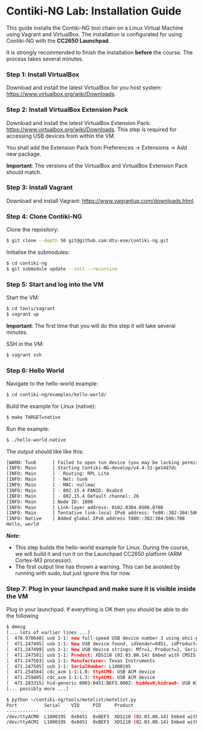# Contiki-NG Lab: Installation Guide

This guide installs the Contiki-NG tool chain on a Linux Virtual Machine using Vagrant and VirtualBox. The installation is configurated for using Contiki-NG with the **CC2650 Launchpad**.

It is strongly recommended to finish the installation **before** the course. The process takes several minutes.

### Step 1: Install VirtualBox
Download and install the latest VirtualBox for you host system: https://www.virtualbox.org/wiki/Downloads.

### Step 2: Install VirtualBox Extension Pack
Download and install the latest VirtualBox Extension Pack: https://www.virtualbox.org/wiki/Downloads. This step is required for accessing USB devices from within the VM.

You shall add the Extension Pack from Preferences -> Extensions -> Add new package.

**Important**: The versions of the VirtualBox and VirtualBox Extension Pack should match.

### Step 3: Install Vagrant
Download and install Vagrant: https://www.vagrantup.com/downloads.html.

### Step 4: Clone Contiki-NG

Clone the repository:

```sh
$ git clone --depth 50 git@github.com:dtu-ese/contiki-ng.git
```

Initialise the submodules:

```sh
$ cd contiki-ng
$ git submodule update --init --recursive
```

### Step 5: Start and log into the VM
Start the VM:

```sh
$ cd tools/vagrant
$ vagrant up
```
**Important**: The first time that you will do this step it will take several minutes.

SSH in the VM:

```sh
$ vagrant ssh
```

### Step 6: Hello World
Navigate to the hello-world example:

```sh
$ cd contiki-ng/examples/hello-world/
```

Build the example for Linux (native):

```sh
$ make TARGET=native
```

Run the example:

```sh
$ ./hello-world.native
```

The output should like like this:

```sh
[WARN: Tun6      ] Failed to open tun device (you may be lacking permission). Running without network.
[INFO: Main      ] Starting Contiki-NG-develop/v4.4-31-ge14d7dc
[INFO: Main      ] - Routing: RPL Lite
[INFO: Main      ] - Net: tun6
[INFO: Main      ] - MAC: nullmac
[INFO: Main      ] - 802.15.4 PANID: 0xabcd
[INFO: Main      ] - 802.15.4 Default channel: 26
[INFO: Main      ] Node ID: 1800
[INFO: Main      ] Link-layer address: 0102.0304.0506.0708
[INFO: Main      ] Tentative link-local IPv6 address: fe80::302:304:506:708
[INFO: Native    ] Added global IPv6 address fd00::302:304:506:708
Hello, world
```

***Note:***
* This step builds the hello-world example for Linux. During the course, we will build it and run it on the Launchpad CC2650 platform (ARM Cortex-M3 processor).
* The first output line has thrown a warning. This can be avoided by running
  with sudo, but just ignore this for now.

### Step 7: Plug in your launchpad and make sure it is visible inside the VM
Plug in your launchpad. If everything is OK then you should be able to do the
following

```bash
$ dmesg
[... lots of earlier lines ...]
[  470.970648] usb 1-1: new full-speed USB device number 3 using ohci-pci
[  471.247495] usb 1-1: New USB device found, idVendor=0451, idProduct=bef3
[  471.247499] usb 1-1: New USB device strings: Mfr=1, Product=2, SerialNumber=3
[  471.247501] usb 1-1: Product: XDS110 (02.03.00.14) Embed with CMSIS-DAP
[  471.247503] usb 1-1: Manufacturer: Texas Instruments
[  471.247505] usb 1-1: SerialNumber: L1000195
[  471.254584] cdc_acm 1-1:1.0: ttyACM0: USB ACM device
[  471.259405] cdc_acm 1-1:1.3: ttyACM1: USB ACM device
[  471.283315] hid-generic 0003:0451:BEF3.0002: hiddev0,hidraw0: USB HID v1.11 Device [Texas Instruments XDS110 (02.03.00.14) Embed with CMSIS-DAP] on usb-0000:00:06.0-1/input5
[... possibly more ...]
```

```bash
$ python ~/contiki-ng/tools/motelist/motelist.py
Port          Serial    VID     PID     Product                                    Vendor
------------  --------  ------  ------  -----------------------------------------  -----------------
/dev/ttyACM0  L1000195  0x0451  0xBEF3  XDS110 (02.03.00.14) Embed with CMSIS-DAP  Texas Instruments
/dev/ttyACM1  L1000195  0x0451  0xBEF3  XDS110 (02.03.00.14) Embed with CMSIS-DAP  Texas Instruments
```
